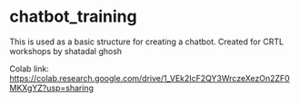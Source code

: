 # chatbot_training
This is used as a basic structure for creating a chatbot. Created for CRTL workshops by shatadal ghosh

Colab link: https://colab.research.google.com/drive/1_VEk2IcF2QY3WrczeXezOn2ZF0MKXgYZ?usp=sharing
